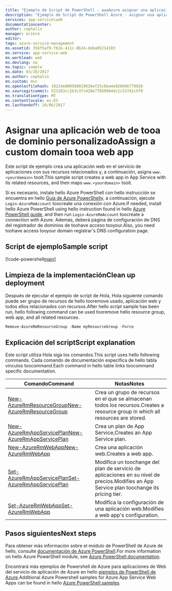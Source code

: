 ```yaml
---
title: "Ejemplo de Script de PowerShell - aaaAzure asignar una aplicación web de tooa de dominio personalizado | Documentos de Microsoft"
description: "Ejemplo de Script de PowerShell Azure - asignar una aplicación web de tooa de dominio personalizado"
services: app-service\web
documentationcenter: 
author: cephalin
manager: erikre
editor: 
tags: azure-service-management
ms.assetid: 356f5af9-f62e-411c-8b24-deba05214103
ms.service: app-service-web
ms.workload: web
ms.devlang: na
ms.topic: sample
ms.date: 03/20/2017
ms.author: cephalin
ms.custom: mvc
ms.openlocfilehash: 10224e800588019626ef25cbba4a926096779920
ms.sourcegitcommit: 523283cc1b3c37c428e77850964dc1c33742c5f0
ms.translationtype: MT
ms.contentlocale: es-ES
ms.lasthandoff: 10/06/2017
---
```

# <a name="assign-a-custom-domain-tooa-web-app"></a><span data-ttu-id="46f04-103">Asignar una aplicación web de tooa de dominio personalizado</span><span class="sxs-lookup"><span data-stu-id="46f04-103">Assign a custom domain tooa web app</span></span>

<span data-ttu-id="46f04-104">Este script de ejemplo crea una aplicación web en el servicio de aplicaciones con sus recursos relacionados y, a continuación, asigna `www.<yourdomain>` tooit.</span><span class="sxs-lookup"><span data-stu-id="46f04-104">This sample script creates a web app in App Service with its related resources, and then maps `www.<yourdomain>` tooit.</span></span> 

<span data-ttu-id="46f04-105">Si es necesario, instale hello Azure PowerShell con hello instrucción se encuentra en hello [Guía de Azure PowerShell](/powershell/azure/overview)y, a continuación, ejecute `Login-AzureRmAccount` toocreate una conexión con Azure.</span><span class="sxs-lookup"><span data-stu-id="46f04-105">If needed, install hello Azure PowerShell using hello instruction found in hello [Azure PowerShell guide](/powershell/azure/overview), and then run `Login-AzureRmAccount` toocreate a connection with Azure.</span></span> <span data-ttu-id="46f04-106">Además, deberá página de configuración de DNS del registrador de dominios de toohave acceso tooyour.</span><span class="sxs-lookup"><span data-stu-id="46f04-106">Also, you need toohave access tooyour domain registrar's DNS configuration page.</span></span>

## <a name="sample-script"></a><span data-ttu-id="46f04-107">Script de ejemplo</span><span class="sxs-lookup"><span data-stu-id="46f04-107">Sample script</span></span>

[!code-powershell[main](../../../powershell_scripts/app-service/map-custom-domain/map-custom-domain.ps1?highlight=1 "Assign a custom domain tooa web app")]

## <a name="clean-up-deployment"></a><span data-ttu-id="46f04-108">Limpieza de la implementación</span><span class="sxs-lookup"><span data-stu-id="46f04-108">Clean up deployment</span></span> 

<span data-ttu-id="46f04-109">Después de ejecutar el ejemplo de script de Hola, Hola siguiente comando puede ser grupo de recursos de hello tooremove usado, aplicación web y todos ellos relacionados con recursos.</span><span class="sxs-lookup"><span data-stu-id="46f04-109">After hello script sample has been run, hello following command can be used tooremove hello resource group, web app, and all related resources.</span></span>

```powershell
Remove-AzureRmResourceGroup -Name myResourceGroup -Force
```

## <a name="script-explanation"></a><span data-ttu-id="46f04-110">Explicación del script</span><span class="sxs-lookup"><span data-stu-id="46f04-110">Script explanation</span></span>

<span data-ttu-id="46f04-111">Este script utiliza Hola siga los comandos.</span><span class="sxs-lookup"><span data-stu-id="46f04-111">This script uses hello following commands.</span></span> <span data-ttu-id="46f04-112">Cada comando de documentación específica de hello tabla vínculos toocommand.</span><span class="sxs-lookup"><span data-stu-id="46f04-112">Each command in hello table links toocommand specific documentation.</span></span>

| <span data-ttu-id="46f04-113">Comando</span><span class="sxs-lookup"><span data-stu-id="46f04-113">Command</span></span> | <span data-ttu-id="46f04-114">Notas</span><span class="sxs-lookup"><span data-stu-id="46f04-114">Notes</span></span> |
|---|---|
| [<span data-ttu-id="46f04-115">New-AzureRmResourceGroup</span><span class="sxs-lookup"><span data-stu-id="46f04-115">New-AzureRmResourceGroup</span></span>](/powershell/module/azurerm.resources/new-azurermresourcegroup) | <span data-ttu-id="46f04-116">Crea un grupo de recursos en el que se almacenan todos los recursos.</span><span class="sxs-lookup"><span data-stu-id="46f04-116">Creates a resource group in which all resources are stored.</span></span> |
| [<span data-ttu-id="46f04-117">New-AzureRmAppServicePlan</span><span class="sxs-lookup"><span data-stu-id="46f04-117">New-AzureRmAppServicePlan</span></span>](/powershell/module/azurerm.websites/new-azurermappserviceplan) | <span data-ttu-id="46f04-118">Crea un plan de App Service,</span><span class="sxs-lookup"><span data-stu-id="46f04-118">Creates an App Service plan.</span></span> |
| [<span data-ttu-id="46f04-119">New-AzureRmWebApp</span><span class="sxs-lookup"><span data-stu-id="46f04-119">New-AzureRmWebApp</span></span>](/powershell/module/azurerm.websites/new-azurermwebapp) | <span data-ttu-id="46f04-120">Crea una aplicación web.</span><span class="sxs-lookup"><span data-stu-id="46f04-120">Creates a web app.</span></span> |
| [<span data-ttu-id="46f04-121">Set-AzureRmAppServicePlan</span><span class="sxs-lookup"><span data-stu-id="46f04-121">Set-AzureRmAppServicePlan</span></span>](/powershell/module/azurerm.websites/set-azurermappserviceplan) | <span data-ttu-id="46f04-122">Modifica un toochange del plan de servicio de aplicaciones en su nivel de precios.</span><span class="sxs-lookup"><span data-stu-id="46f04-122">Modifies an App Service plan toochange its pricing tier.</span></span> |
| [<span data-ttu-id="46f04-123">Set-AzureRmWebApp</span><span class="sxs-lookup"><span data-stu-id="46f04-123">Set-AzureRmWebApp</span></span>](/powershell/module/azurerm.websites/set-azurermwebapp) | <span data-ttu-id="46f04-124">Modifica la configuración de una aplicación web.</span><span class="sxs-lookup"><span data-stu-id="46f04-124">Modifies a web app's configuration.</span></span> |

## <a name="next-steps"></a><span data-ttu-id="46f04-125">Pasos siguientes</span><span class="sxs-lookup"><span data-stu-id="46f04-125">Next steps</span></span>

<span data-ttu-id="46f04-126">Para obtener más información sobre el módulo de PowerShell de Azure de hello, consulte [documentación de Azure PowerShell](/powershell/azure/overview).</span><span class="sxs-lookup"><span data-stu-id="46f04-126">For more information on hello Azure PowerShell module, see [Azure PowerShell documentation](/powershell/azure/overview).</span></span>

<span data-ttu-id="46f04-127">Encontrará más ejemplos de Powershell de Azure para aplicaciones de Web del servicio de aplicación de Azure en hello [ejemplos de PowerShell de Azure](../app-service-powershell-samples.md).</span><span class="sxs-lookup"><span data-stu-id="46f04-127">Additional Azure Powershell samples for Azure App Service Web Apps can be found in hello [Azure PowerShell samples](../app-service-powershell-samples.md).</span></span>
